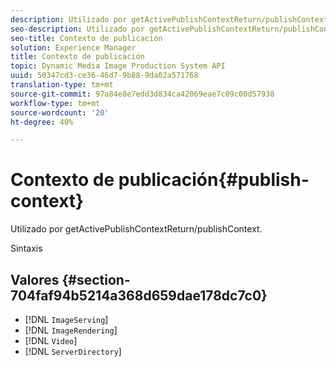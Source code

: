 ```yaml
---
description: Utilizado por getActivePublishContextReturn/publishContext.
seo-description: Utilizado por getActivePublishContextReturn/publishContext.
seo-title: Contexto de publicación
solution: Experience Manager
title: Contexto de publicación
topic: Dynamic Media Image Production System API
uuid: 50347cd3-ce36-46d7-9b88-9da02a571768
translation-type: tm+mt
source-git-commit: 97a84e8e7edd3d834ca42069eae7c09c00d57938
workflow-type: tm+mt
source-wordcount: '20'
ht-degree: 40%

---
```



# Contexto de publicación{#publish-context}

Utilizado por getActivePublishContextReturn/publishContext.

Sintaxis

## Valores {#section-704faf94b5214a368d659dae178dc7c0}

* [!DNL `ImageServing`]
* [!DNL `ImageRendering`]
* [!DNL `Video`]
* [!DNL `ServerDirectory`]

